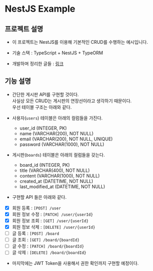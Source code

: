 <h1>NestJS Example</hq>

<h2>프로젝트 설명</h2>

- 이 프로젝트는 NestJS를 이용해 기본적인 CRUD를 수행하는 예시입니다.

- 기술 스택 : TypeScript + NestJS + TypeORM

- 개발하며 정리한 글들 : <a href="https://github.com/sangwoo-98/Study/tree/master/NestJS/TypeORM%20%2B%20NestJS">링크</a>

<h2>기능 설명</h2>

- 간단한 게시판 API를 구현할 것이다.  
  사실상 모든 CRUD는 게시판의 연장선이라고 생각하기 때문이다.  
  우선 테이블 구조는 아래와 같다.

- 사용자(`users`) 테이블은 아래의 컬럼들을 가진다.

  - user_id (INTEGER, PK)
  - name (VARCHAR(200), NOT NULL)
  - email (VARCHAR(200), NOT NULL, UNIQUE)
  - password (VARCHAR(1000), NOT NULL)

- 게시판(`boards`) 테이블은 아래의 컬럼들을 갖는다.

  - board_id (INTEGER, PK)
  - title (VARCHAR(400), NOT NULL)
  - content (VARCHAR(1000), NOT NULL)
  - created_at (DATETIME, NOT NULL)
  - last_modified_at (DATETIME, NOT NULL)

- 구현할 API 들은 아래와 같다.

- [x] 회원 등록 : `[POST] /user`
- [x] 회원 정보 수정 : `[PATCH] /user/{userId}`
- [x] 회원 정보 조회 : `[GET] /user/{userId}`
- [x] 회원 정보 삭제 : `[DELETE] /user/{userId}`
- [ ] 글 등록 : `[POST] /board`
- [ ] 글 조회 : `[GET] /board/{boardId}`
- [ ] 글 수정 : `[PATCH] /board/{boardId}`
- [ ] 글 삭제 : `[DELETE] /board/{boardId}`

- 마지막에는 JWT Token을 사용해서 권한 확인까지 구현할 예정이다.
